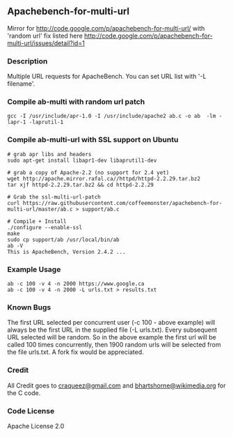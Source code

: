 ## Apachebench-for-multi-url

Mirror for http://code.google.com/p/apachebench-for-multi-url/ with 'random url' fix listed here http://code.google.com/p/apachebench-for-multi-url/issues/detail?id=1

### Description

Multiple URL requests for ApacheBench. You can set URL list with '-L filename'.


### Compile ab-multi with random url patch

```
gcc -I /usr/include/apr-1.0 -I /usr/include/apache2 ab.c -o ab  -lm -lapr-1 -laprutil-1
```

### Compile ab-multi-url with SSL support on Ubuntu

```
# grab apr libs and headers
sudo apt-get install libapr1-dev libaprutil1-dev

# grab a copy of Apache-2.2 (no support for 2.4 yet)
wget http://apache.mirror.rafal.ca//httpd/httpd-2.2.29.tar.bz2
tar xjf httpd-2.2.29.tar.bz2 && cd httpd-2.2.29

# Grab the ssl-multi-url-patch
curl https://raw.githubusercontent.com/coffeemonster/apachebench-for-multi-url/master/ab.c > support/ab.c

# Compile + Install
./configure --enable-ssl
make
sudo cp support/ab /usr/local/bin/ab
ab -V
This is ApacheBench, Version 2.4.2 ...
```

### Example Usage

```
ab -c 100 -v 4 -n 2000 https://www.google.ca
ab -c 100 -v 4 -n 2000 -L urls.txt > results.txt
```

### Known Bugs

The first URL selected per concurrent user (-c 100 - above example) will always be the first URL in the supplied file (-L urls.txt). Every subsequent URL selected will be random. So in the above example the first url will be called 100 times concurrently, then 1900 random urls will be selected from the file urls.txt. A fork fix would be appreciated.

### Credit

All Credit goes to craqueez@gmail.com and bhartshorne@wikimedia.org for the C code.

### Code License

Apache License 2.0
